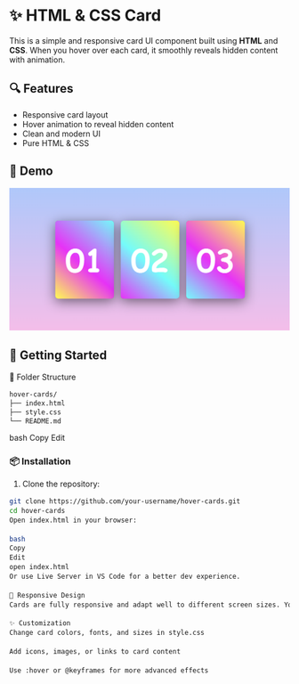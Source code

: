 # ✨  HTML & CSS Card

This is a simple and responsive card UI component built using **HTML** and **CSS**. When you hover over each card, it smoothly reveals hidden content with animation.

## 🔍 Features

- Responsive card layout  
- Hover animation to reveal hidden content  
- Clean and modern UI  
- Pure HTML & CSS 

## 📸 Demo

![Hover Reveal Cards Demo](home.png) 

## 🚀 Getting Started

📁 Folder Structure
```
hover-cards/
├── index.html
├── style.css
└── README.md
```

bash
Copy
Edit

### 📦 Installation

1. Clone the repository:

```bash
git clone https://github.com/your-username/hover-cards.git
cd hover-cards
Open index.html in your browser:

bash
Copy
Edit
open index.html
Or use Live Server in VS Code for a better dev experience.

📱 Responsive Design
Cards are fully responsive and adapt well to different screen sizes. You can customize dimensions and styling easily in the CSS.

✨ Customization
Change card colors, fonts, and sizes in style.css

Add icons, images, or links to card content

Use :hover or @keyframes for more advanced effects
